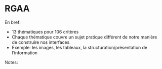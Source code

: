 <!-- .slide: -->

# RGAA

En bref: 
* 13 thématiques pour 106 critères
* Chaque thématique couvre un sujet pratique différent de notre manière de construire nos interfaces. 
* Exemple: les images, les tableaux, la structuration/présentation de l’information

Notes:
